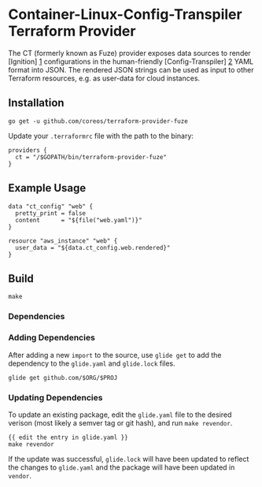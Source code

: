 # Container-Linux-Config-Transpiler Terraform Provider

The CT (formerly known as Fuze) provider exposes data sources to render [Ignition] [1]
configurations in the human-friendly [Config-Transpiler] [2] YAML format into
JSON.  The rendered JSON strings can be used as input to other
Terraform resources, e.g. as user-data for cloud instances.

  [1]: https://github.com/coreos/ignition "Ignition"
  [2]: https://github.com/coreos/container-linux-config-transpiler "CT"


## Installation

`go get -u github.com/coreos/terraform-provider-fuze`

Update your `.terraformrc` file with the path to the binary:

```hcl
providers {
  ct = "/$GOPATH/bin/terraform-provider-fuze"
}
```


## Example Usage

```hcl
data "ct_config" "web" {
  pretty_print = false
  content      = "${file("web.yaml")}"
}

resource "aws_instance" "web" {
  user_data = "${data.ct_config.web.rendered}"
}
```

## Build

```
make
```

### Dependencies

### Adding Dependencies

After adding a new `import` to the source, use `glide get` to add the dependency to the `glide.yaml` and `glide.lock` files.

```
glide get github.com/$ORG/$PROJ
```

### Updating Dependencies

To update an existing package, edit the `glide.yaml` file to the desired verison (most likely a semver tag or git hash), and run `make revendor`.

```
{{ edit the entry in glide.yaml }}
make revendor
```

If the update was successful, `glide.lock` will have been updated to reflect the changes to `glide.yaml` and the package will have been updated in `vendor`.
